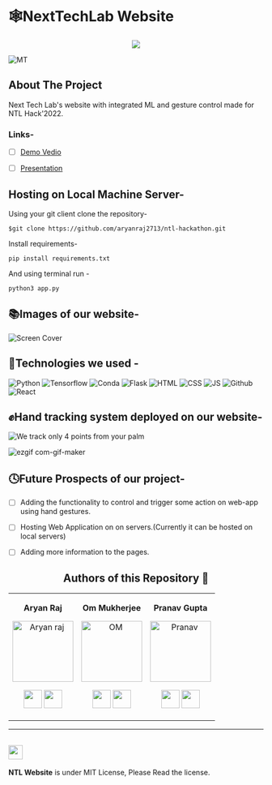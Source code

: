# 🕸️NextTechLab Website

<p align="center">
  <img src="https://github.com/aryanraj2713/ntl-hackathon/blob/main/assets/image-removebg-preview.png">
</p>

![MT](https://img.shields.io/badge/Next--Tech--Lab-McCarthy%20and%20Tesla-blue)


 
## About The Project
Next Tech Lab's website with integrated ML and gesture control made for NTL Hack'2022.


### Links-
- [ ] [Demo Vedio](https://drive.google.com/file/d/1SNRj6a41NycKK7BnrzfCd8jiI0Gl-Cu2/view?usp=sharing)
- [ ] [Presentation](https://docs.google.com/presentation/d/13EDUNJKHgs3iGnSiq82Kv3LCGpVIgF6Uujt3m2ModCk/edit?usp=sharing)




## Hosting on Local Machine Server-
Using your git client clone the repository-
```
$git clone https://github.com/aryanraj2713/ntl-hackathon.git
```
Install requirements-
```
pip install requirements.txt
```
And using terminal run -
```
python3 app.py
```
  



## 📚Images of our website-
![Screen Cover](https://user-images.githubusercontent.com/75358720/156869042-10102c04-8152-49b4-8757-ee990ea021d6.png)






## 🔭Technologies we used -
![Python](https://img.shields.io/badge/Python-FFD43B?style=for-the-badge&logo=python&logoColor=blue)
![Tensorflow](https://img.shields.io/badge/TensorFlow-FF6F00?style=for-the-badge&logo=TensorFlow&logoColor=white)
![Conda](https://img.shields.io/badge/conda-342B029.svg?&style=for-the-badge&logo=anaconda&logoColor=white)
![Flask](https://img.shields.io/badge/Flask-000000?style=for-the-badge&logo=flask&logoColor=white)
![HTML](https://img.shields.io/badge/HTML5-E34F26?style=for-the-badge&logo=html5&logoColor=white)
![CSS](https://img.shields.io/badge/CSS3-1572B6?style=for-the-badge&logo=css3&logoColor=white)
![JS](https://img.shields.io/badge/JavaScript-323330?style=for-the-badge&logo=javascript&logoColor=F7DF1E)
![Github](https://img.shields.io/badge/GitHub-100000?style=for-the-badge&logo=github&logoColor=white)
![React](https://img.shields.io/badge/React-20232A?style=for-the-badge&logo=react&logoColor=61DAFB)

























## ✊Hand tracking system deployed on our website-

![We track only 4 points from your palm](https://user-images.githubusercontent.com/75358720/156222036-d7e776b6-7934-43eb-ae0f-dceca001b61d.png)

![ezgif com-gif-maker](https://user-images.githubusercontent.com/75358720/156502911-ece65ffb-1f74-4716-b0c9-eb36600ab7d2.gif)


## 🕓Future Prospects of our project-
- [ ] Adding the functionality to control and trigger some action on web-app using hand gestures.
- [ ] Hosting Web Application on on servers.(Currently it can be hosted on local servers)
- [ ] Adding more information to the pages.




<div align="center"><h2><strong>Authors of this Repository 🤝</strong></h2></div>

<table align="center">
<tr align="center">
<td>

**Aryan Raj**

<p align="center">
<img src = "https://media-exp1.licdn.com/dms/image/C4D03AQEvTogVnAnOvQ/profile-displayphoto-shrink_400_400/0/1630781238410?e=1651708800&v=beta&t=65-rLRpsU0Xt_10KvVYcv1EMyXFFMyuiuy9Sk_u9rhs"  height="120" alt="Aryan raj">
</p>
<p align="center">
<a href = "https://github.com/aryanraj2713"><img src = "http://www.iconninja.com/files/241/825/211/round-collaboration-social-github-code-circle-network-icon.svg" width="36" height = "36"/></a>
<a href = "https://www.linkedin.com/in/aryan-raj-3a68b39a/">
<img src = "http://www.iconninja.com/files/863/607/751/network-linkedin-social-connection-circular-circle-media-icon.svg" width="36" height="36"/>
</a>
</p>
</td>

<td>

**Om Mukherjee**

<p align="center">
<img src = "https://avatars.githubusercontent.com/u/72745185?v=4"  height="120" alt="OM">
</p>
<p align="center">
<a href = "https://github.com/Oyum2814"><img src = "http://www.iconninja.com/files/241/825/211/round-collaboration-social-github-code-circle-network-icon.svg" width="36" height = "36"/></a>
<a href = "https://www.linkedin.com/in/om-mukherjee-b842b9212/">
<img src = "http://www.iconninja.com/files/863/607/751/network-linkedin-social-connection-circular-circle-media-icon.svg" width="36" height="36"/>
</a>
</p>
</td>

<td>

**Pranav Gupta**

<p align="center">
<img src = "https://avatars.githubusercontent.com/u/88652820?v=4"  height="120" alt="Pranav">
</p>
<p align="center">
<a href = "https://github.com/pranavgupta2603"><img src = "http://www.iconninja.com/files/241/825/211/round-collaboration-social-github-code-circle-network-icon.svg" width="36" height = "36"/></a>
<a href = "https://www.linkedin.com/in/pranavgupta2003/">
<img src = "http://www.iconninja.com/files/863/607/751/network-linkedin-social-connection-circular-circle-media-icon.svg" width="36" height="36"/>
</a>
</p>
</td>

</table>

---

 <div align="left">
 <p>
 <br>
   <img src="https://img.shields.io/badge/License-MIT-yellow.svg?logo=Microsoft%20Word&style=for-the-badge" height="28"/><br>
   <br><strong>NTL Website</strong> is under MIT License, Please Read the license.
  <p>
 </div>
 <br>


